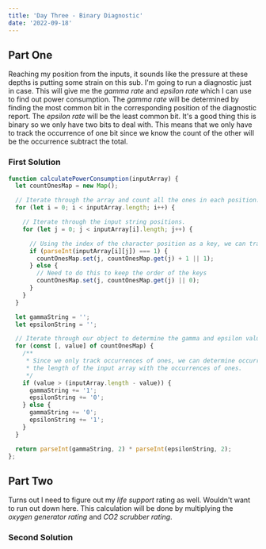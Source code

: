 ```yaml
---
title: 'Day Three - Binary Diagnostic'
date: '2022-09-18'
---
```


## Part One

Reaching my position from the inputs, it sounds like the pressure at these depths is putting some strain on this sub. I'm going to run a diagnostic just in case. This will give me the *gamma rate* and *epsilon rate* which I can use to find out power consumption. The *gamma rate* will be determined by finding the most common bit in the corresponding position of the diagnostic report. The *epsilon rate* will be the least common bit. It's a good thing this is binary so we only have two bits to deal with. This means that we only have to track the occurrence of one bit since we know the count of the other will be the occurrence subtract the total.

### First Solution

```js
function calculatePowerConsumption(inputArray) {
  let countOnesMap = new Map();

  // Iterate through the array and count all the ones in each position.
  for (let i = 0; i < inputArray.length; i++) {

    // Iterate through the input string positions.
    for (let j = 0; j < inputArray[i].length; j++) {

      // Using the index of the character position as a key, we can track the occurrences of ones.
      if (parseInt(inputArray[i][j]) === 1) {
        countOnesMap.set(j, countOnesMap.get(j) + 1 || 1);
      } else {
        // Need to do this to keep the order of the keys
        countOnesMap.set(j, countOnesMap.get(j) || 0);
      }
    }
  }

  let gammaString = '';
  let epsilonString = '';

  // Iterate through our object to determine the gamma and epsilon value.
  for (const [, value] of countOnesMap) {
    /**
     * Since we only track occurrences of ones, we can determine occurrences of zeros by subtracting
     * the length of the input array with the occurrences of ones.
     */
    if (value > (inputArray.length - value)) {
      gammaString += '1';
      epsilonString += '0';
    } else {
      gammaString += '0';
      epsilonString += '1';
    }
  }

  return parseInt(gammaString, 2) * parseInt(epsilonString, 2);
};
```

## Part Two

Turns out I need to figure out my *life support* rating as well. Wouldn't want to run out down here. This calculation will be done by multiplying the *oxygen generator rating* and *CO2 scrubber rating*.

### Second Solution
